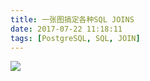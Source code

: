 ```yaml
---
title: 一张图搞定各种SQL JOINS
date: 2017-07-22 11:18:11
tags: [PostgreSQL, SQL, JOIN]
---
```



![](https://user-images.githubusercontent.com/1764005/28487907-12e08682-6ecf-11e7-9a18-1f229476f0ae.jpg)